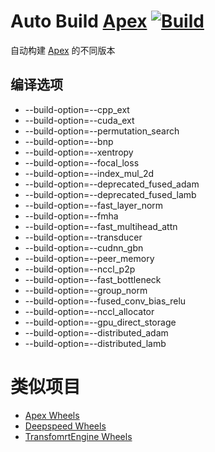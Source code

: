 # Auto Build [Apex](https://github.com/NVIDIA/apex) [![Build](https://github.com/AlongWY/apex_wheels/actions/workflows/build.yml/badge.svg)](https://github.com/AlongWY/apex_wheels/actions/workflows/build.yml)

自动构建 [Apex](https://github.com/NVIDIA/apex) 的不同版本

## 编译选项
+ --build-option=--cpp_ext 
+ --build-option=--cuda_ext 
+ --build-option=--permutation_search 
+ --build-option=--bnp 
+ --build-option=--xentropy 
+ --build-option=--focal_loss 
+ --build-option=--index_mul_2d 
+ --build-option=--deprecated_fused_adam 
+ --build-option=--deprecated_fused_lamb 
+ --build-option=--fast_layer_norm 
+ --build-option=--fmha 
+ --build-option=--fast_multihead_attn 
+ --build-option=--transducer 
+ --build-option=--cudnn_gbn 
+ --build-option=--peer_memory 
+ --build-option=--nccl_p2p 
+ --build-option=--fast_bottleneck 
+ --build-option=--group_norm 
+ --build-option=--fused_conv_bias_relu 
+ --build-option=--nccl_allocator 
+ --build-option=--gpu_direct_storage 
+ --build-option=--distributed_adam 
+ --build-option=--distributed_lamb

# 类似项目
+ [Apex Wheels](https://github.com/AlongWY/apex_wheels)
+ [Deepspeed Wheels](https://github.com/AlongWY/deepspeed_wheels)
+ [TransfomrtEngine Wheels](https://github.com/AlongWY/TransformerEngine_wheels)
